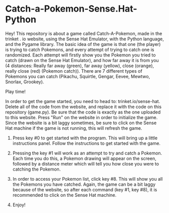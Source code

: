 # Catch-a-Pokemon-Sense.Hat-Python
  Hey! This repository is about a game called Catch-A-Pokemon, made in the trinket . io website, using the Sense Hat Emulator, with the Python language, and the Pygame library.
  The basic idea of the game is that one (the player) is trying to catch Pokemons, and every attempt of trying to catch one is randomized. Each attempt will firstly show you the Pokemon you tried to catch (drawn on the Sense Hat Emulator), and how far away it is from you (4 distances: Really far away (green), far away (yellow), close (orange), really close (red) (Pokemon catch)). There are 7 different types of Pokemons you can catch (Pikachu, Squirtle, Gengar, Eevee, Mewtwo, Snorlax, Grookey). 
  
  
Play time!
  
In order to get the game started, you need to head to: trinket.io/sense-hat. Delete all of the code from the website, and replace it with the code on this repository (game.py). Be sure that the code is exactly as the one uploaded to this website. Press "Run" on the website in order to initialize the game. Since the website is a bit laggy sometimes, be sure to click on the Sense Hat machine if the game is not running, this will refresh the game.

1. Press key #0 to get started with the program. This will bring up a little instructions panel. Follow the instructions to get started with the game. 

2. Pressing the key #1 will work as an attempt to try and catch a Pokemon. Each time you do this, a Pokemon drawing will appear on the screen, followed by a distance meter which will tell you how close you were to catching the Pokemon.

3. In order to access your Pokemon list, click key #8. This will show you all the Pokemons you have catched. Again, the game can be a bit laggy because of the website, so after each command (key #1, key #8), it is recommended to click on the Sense Hat machine.

4. Enjoy!
